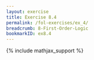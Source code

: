 ```yaml
---
layout: exercise
title: Exercise 8.4
permalink: /fol-exercises/ex_4/
breadcrumb: 8-First-Order-Logic
bookmarkID: ex8.4
---
```


{% include mathjax_support %}

